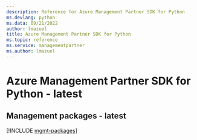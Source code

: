 ```yaml
---
description: Reference for Azure Management Partner SDK for Python
ms.devlang: python
ms.data: 09/21/2022
author: lmazuel
title: Azure Management Partner SDK for Python
ms.topic: reference
ms.service: managementpartner
ms.author: lmazuel
---
```

# Azure Management Partner SDK for Python - latest

## Management packages - latest
[!INCLUDE [mgmt-packages](management-partner-mgmt-index.md)]